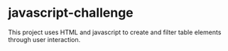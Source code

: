 # javascript-challenge
This project uses HTML and javascript to create and filter table elements through user interaction.
